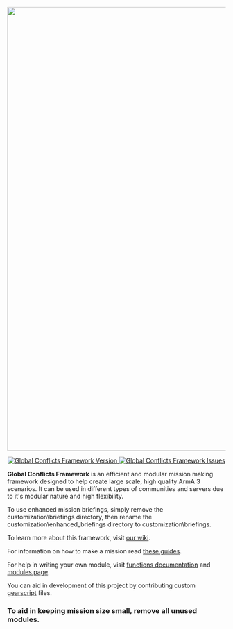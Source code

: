 <p align="center">
    <img src="https://content.globalconflicts.net/ArtAssets/logo_black_text.png" width="1024">
</p>
<p align="center">
    <a href="https://github.com/Global-Conflicts-ArmA/Olsen-Framework-Arma-3/releases/latest">
        <img src="https://img.shields.io/badge/Version-1.1.5-blue.svg" alt="Global Conflicts Framework Version">
    </a>
    <a href="https://github.com/Global-Conflicts-ArmA/Olsen-Framework-Arma-3/issues">
        <img src="https://img.shields.io/github/issues-raw/Global-Conflicts-ArmA/Olsen-Framework-Arma-3.svg?label=Issues" alt="Global Conflicts Framework Issues">
    </a>
</p>

**Global Conflicts Framework** is an efficient and modular mission making framework designed to help create large scale, high quality ArmA 3 scenarios. It can be used in different types of communities and servers due to it's modular nature and high flexibility.

To use enhanced mission briefings, simply remove the customization\briefings directory, then rename the customization\enhanced_briefings directory to customization\briefings.

To learn more about this framework, visit [our wiki](https://github.com/Global-Conflicts-ArmA/Olsen-Framework-Arma-3/wiki).

For information on how to make a mission read [these guides](https://github.com/Global-Conflicts-ArmA/Olsen-Framework-Arma-3/wiki/Mission-making-guides).

For help in writing your own module, visit [functions documentation](https://github.com/Global-Conflicts-ArmA/Olsen-Framework-Arma-3/wiki/Framework-functions) and [modules page](https://github.com/Global-Conflicts-ArmA/Olsen-Framework-Arma-3/wiki/Framework-functions/Modules).

You can aid in development of this project by contributing custom [gearscript](https://github.com/Global-Conflicts-ArmA/Olsen-Framework-Arma-3/wiki/Making-your-first-mission#now-we-will-set-up-gear-script-first-navigate-to-customizationloadouts-folder-create-new-file-and-name-it-with-your-faction-name) files.

### To aid in keeping mission size small, remove all unused modules.
